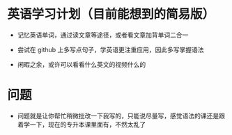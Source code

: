 # 英语学习计划（目前能想到的简易版）

- 记忆英语单词，通过读文章等途径，或者看文章加背单词二合一

- 尝试在 github 上多写点句子，学英语更注重应用，因此多写掌握语法

- 闲暇之余，或许可以看看什么英文的视频什么的



# 问题

- 问题就是让你帮忙稍微批改一下我写的，只能说尽量写，感觉语法的课还是跟着学一下，现在的专升本课里面有，不然太乱了
